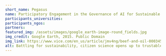 ```yaml
---
short_name: Pegasus
name: Participatory Engagement in the Governance of AI for Sustainable Urban System
participants_universities:
participants_ngos:
partners:
featured_img: /assets/images/google_earth-image-round_fields.jpg
img_credit: Google Earth, 2015. Public Domain
img_link: https://www.vice.com/en_us/article/jmv4ng/beef-and-oil-0003456-v19n12
alt: Battling for sustainability, citizen science opens up to trustable AI systems
---
```

